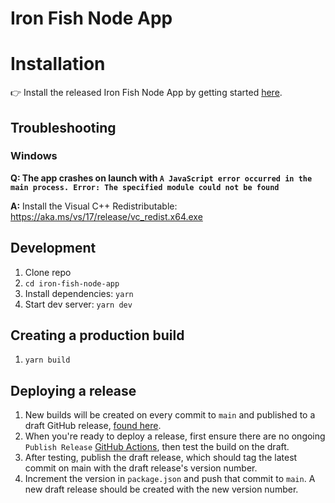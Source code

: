 # Iron Fish Node App

# Installation

👉 Install the released Iron Fish Node App by getting started [here](https://ironfish.network/use/node-app).

## Troubleshooting

### Windows

**Q: The app crashes on launch with `A JavaScript error occurred in the main process. Error: The specified module could not be found`**

**A:** Install the Visual C++ Redistributable: https://aka.ms/vs/17/release/vc_redist.x64.exe

## Development

1. Clone repo
2. `cd iron-fish-node-app`
3. Install dependencies: `yarn`
4. Start dev server: `yarn dev`

## Creating a production build

1. `yarn build`

## Deploying a release

1. New builds will be created on every commit to `main` and published to a draft GitHub release, [found here](https://github.com/iron-fish/ironfish-node-app/releases).
1. When you're ready to deploy a release, first ensure there are no ongoing `Publish Release` [GitHub Actions](https://github.com/iron-fish/ironfish-node-app/actions), then test the build on the draft.
1. After testing, publish the draft release, which should tag the latest commit on main with the draft release's version number.
1. Increment the version in `package.json` and push that commit to `main`. A new draft release should be created with the new version number.
